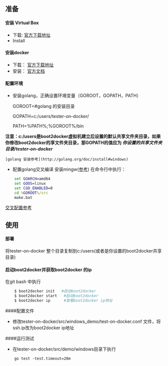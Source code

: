 ## 准备
#### 安装 Virtual Box
- 下载: [官方下载地址](https://www.virtualbox.org/wiki/Downloads)
- Install

#### 安装docker
- 下载： [官方下载地址](https://github.com/boot2docker/windows-installer/releases/tag/v1.3.2)
- 安装： [官方文档](https://docs.docker.com/installation/windows/)

#### 配置环境
- 安装golang，正确设置环境变量（GOROOT，GOPATH，PATH）


    GOROOT=#golang 的安装目录

    GOPATH=c:/users/tester-on-docker/
    
    PATH=%PATH%;%GOROOT%/bin

**注意：c:/users是boot2docker虚拟机建立后设置的默认共享文件夹目录，如果你修改boot2docker的享文件夹目录，那GOPATH的值应为 _你设置的共享文件夹目录/tester-on-docker_**

    [golang 安装参考](http://golang.org/doc/install#windows)

- 配置golang交叉编译
安装mingw([参考](https://github.com/golang/go/wiki/WindowsBuild))
在命令行中执行：
```bat
	set GOARCH=amd64
	set GOOS=linux
	set CGO_ENABLED=0
	cd %GOROOT%/src
	make.bat
```
[交叉配置参考](https://code.google.com/p/go-wiki/wiki/WindowsCrossCompiling)

## 使用
#### 部署
将tester-on-docker 整个目录复制到c:/users(或者是你设置的boot2docker共享目录)

#### 启动boot2docker并获取boot2docker 的ip
在git bash 中执行
```bash
    $ boot2docker init   #启动boot2docker
    $ boot2docker start   #启动boot2docker
    $ boot2docker ip      #查看boot2docker ip地址
```

####配置文件 
- 修改tester-on-docker/src/windows_demo/test-on-docker.conf 文件，将ssh.ip改为boot2docker ip地址

####运行测试
- 在tester-on-docker/src/demo/windows目录下执行
   
```
    go test -test.timeout=20m
```